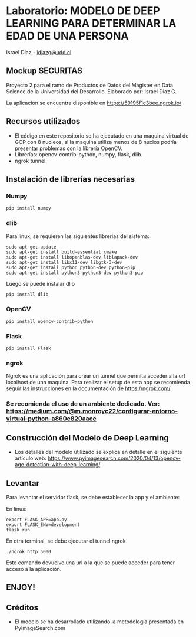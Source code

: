 
# Laboratorio: MODELO DE DEEP LEARNING PARA DETERMINAR LA EDAD DE UNA PERSONA

Israel Diaz - idiazg@udd.cl

## Mockup SECURITAS

Proyecto 2 para el ramo de Productos de Datos del Magister en Data Science de la Universidad del Desarrollo. 
Elaborado por: Israel Diaz G.

La aplicación se encuentra disponible en https://59195f1c3bee.ngrok.io/

## Recursos utilizados

- El código en este repositorio se ha ejecutado en una maquina virtual de GCP con 8 nucleos, si la maquina utiliza menos de 8 nuclos podría presentar problemas con la librería OpenCV. 
- Librerías: opencv-contrib-python, numpy, flask, dlib.
- ngrok tunnel.

## Instalación de librerías necesarias

### Numpy
```
pip install numpy
```

### dlib 
Para linux, se requieren las siguientes librerias del sistema:
```
sudo apt-get update
sudo apt-get install build-essential cmake
sudo apt-get install libopenblas-dev liblapack-dev 
sudo apt-get install libx11-dev libgtk-3-dev
sudo apt-get install python python-dev python-pip
sudo apt-get install python3 python3-dev python3-pip
```
Luego se puede instalar dlib
```
pip install dlib
```

### OpenCV
```
pip install opencv-contrib-python
```

### Flask
```
pip install Flask
```

### ngrok
Ngrok es una aplicación para crear un tunnel que permita acceder a la url localhost de una maquina. Para realizar el setup de esta app se recomienda seguir las instrucciones en la documentación de https://ngrok.com/

### Se recomienda el uso de un ambiente dedicado. Ver: https://medium.com/@m.monroyc22/configurar-entorno-virtual-python-a860e820aace


## Construcción del Modelo de Deep Learning

- Los detalles del modelo utilizado se explica en detalle en el siguiente articulo web: https://www.pyimagesearch.com/2020/04/13/opencv-age-detection-with-deep-learning/.


## Levantar 

Para levantar el servidor flask, se debe establecer la app y el ambiente:

En linux:
```
export FLASK_APP=app.py
export FLASK_ENV=development
flask run
```

En otra terminal, se debe ejecutar el tunnel ngrok
```
./ngrok http 5000
```
Este comando devuelve una url a la que se puede acceder para tener acceso a la aplicación.

## ENJOY!

## Créditos

- El modelo se ha desarrollado utilizando la metodología presentada en PyImageSearch.com

